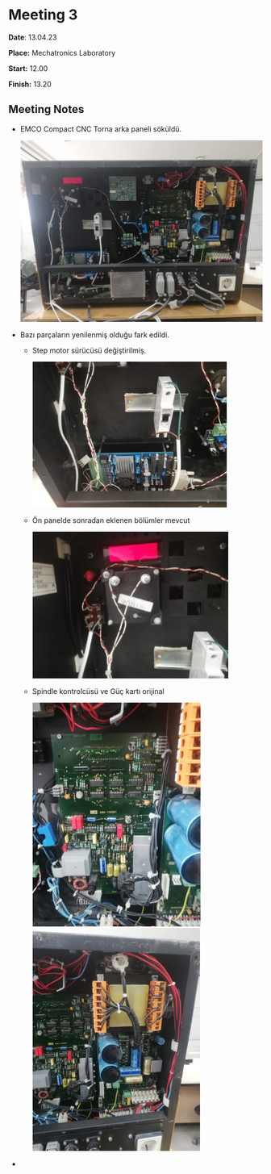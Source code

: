 # Meeting 3

**Date**: 13.04.23

**Place:** Mechatronics Laboratory

**Start:** 12.00

**Finish:** 13.20

## Meeting Notes

* EMCO Compact CNC Torna arka paneli söküldü.
  
  <img title="" src="IMG-20230413-WA0012.jpg" alt="" data-align="inline">

* Bazı parçaların yenilenmiş olduğu fark edildi. 
  
  * Step motor sürücüsü değiştirilmiş.
    
    <img title="" src="IMG-20230413-WA0016.jpg" alt="" width="385" data-align="inline">
  
  * Ön panelde sonradan eklenen bölümler mevcut
    
    <img src="IMG-20230413-WA0015.jpg" title="" alt="" width="388">
  
  * Spindle kontrolcüsü ve Güç kartı orijinal
    
    <img src="IMG-20230413-WA0014.jpg" title="" alt="" width="333"><img src="IMG-20230413-WA0009.jpg" title="" alt="" width="332">
- 
